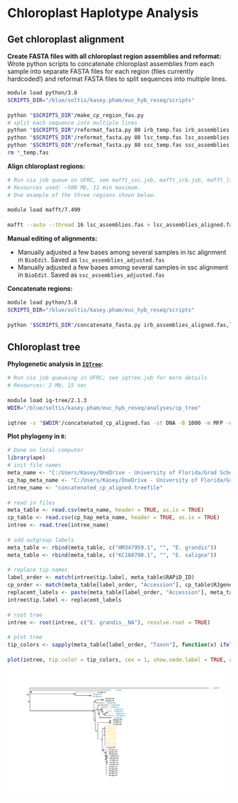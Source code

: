 # Chloroplast Haplotype Analysis

## Get chloroplast alignment

**Create FASTA files with all chloroplast region assemblies and reformat:**
Wrote python scripts to concatenate chloroplast assemblies from each sample into separate FASTA files for each region (files currently hardcoded!) and reformat FASTA files to split sequences into multiple lines.

```bash
module load python/3.8
SCRIPTS_DIR="/blue/soltis/kasey.pham/euc_hyb_reseq/scripts"

python "$SCRIPTS_DIR"/make_cp_region_fas.py
# split each sequence into multiple lines
python "$SCRIPTS_DIR"/reformat_fasta.py 80 irb_temp.fas irb_assemblies.fas
python "$SCRIPTS_DIR"/reformat_fasta.py 80 lsc_temp.fas lsc_assemblies.fas
python "$SCRIPTS_DIR"/reformat_fasta.py 80 ssc_temp.fas ssc_assemblies.fas
rm *_temp.fas
```

**Align chloroplast regions:**
```bash
# Run via job queue on UFRC, see mafft_ssc.job, mafft_irb.job, mafft_lsc.job for more details.
# Resources used: ~500 Mb, 11 min maximum.
# One example of the three regions shown below.

module load mafft/7.490

mafft --auto --thread 16 lsc_assemblies.fas > lsc_assemblies_aligned.fas
```

**Manual editing of alignments:**
* Manually adjusted a few bases among several samples in lsc alignment in `BioEdit`. Saved as `lsc_assemblies_adjusted.fas`
* Manually adjusted a few bases among several samples in ssc alignment in `BioEdit`. Saved as `ssc_assemblies_adjusted.fas`


**Concatenate regions:**
```bash
module load python/3.8
SCRIPTS_DIR="/blue/soltis/kasey.pham/euc_hyb_reseq/scripts"

python "$SCRIPTS_DIR"/concatenate_fasta.py irb_assemblies_aligned.fas,lsc_assemblies_adjusted.fas,ssc_assemblies_adjusted.fas concatenated_cp_aligned.fas
```

## Chloroplast tree

**Phylogenetic analysis in [`IQTree`](http://www.iqtree.org/):**
```bash
# Run via job queueing in UFRC; see iqtree.job for more details
# Resources: 2 Mb, 15 sec

module load iq-tree/2.1.3
WDIR="/blue/soltis/kasey.pham/euc_hyb_reseq/analyses/cp_tree"

iqtree -s "$WDIR"/concatenated_cp_aligned.fas -st DNA -B 1000 -m MFP -nt 12 -pre concatenated_cp_aligned
```

**Plot phylogeny in `R`:**

```R
# Done on local computer
library(ape)
# init file names
meta_name <- "C:/Users/Kasey/OneDrive - University of Florida/Grad School Documents/Projects/eucalyptus-hybrid-resequencing/00.metadata/03.seq_analysis/sample_spp_table.csv"
cp_hap_meta_name <- "C:/Users/Kasey/OneDrive - University of Florida/Grad School Documents/Projects/eucalyptus-hybrid-resequencing/00.metadata/01.field_sampling/40samples_KaseyUF_updateDec2020.csv"
intree_name <- "concatenated_cp_aligned.treefile"

# read in files
meta_table <- read.csv(meta_name, header = TRUE, as.is = TRUE)
cp_table <- read.csv(cp_hap_meta_name, header = TRUE, as.is = TRUE)
intree <- read.tree(intree_name)

# add outgroup labels
meta_table <- rbind(meta_table, c("HM347959.1", "", "E. grandis"))
meta_table <- rbind(meta_table, c("KC180790.1", "", "E. saligna"))

# replace tip names
label_order <- match(intree$tip.label, meta_table$RAPiD_ID)
cp_order <- match(meta_table[label_order, "Accession"], cp_table$RJgeno)
replacemt_labels <- paste(meta_table[label_order, "Accession"], meta_table[label_order, "Taxon"], cp_table[cp_order, "JLA."], sep = "_")
intree$tip.label <- replacemt_labels

# root tree
intree <- root(intree, c("E. grandis__NA"), resolve.root = TRUE)

# plot tree
tip_colors <- sapply(meta_table[label_order, "Taxon"], function(x) ifelse(x == "cord_MR", "goldenrod1", ifelse(x == "glob_MR", "black", "deepskyblue4")))

plot(intree, tip.color = tip_colors, cex = 1, show.node.label = TRUE, adj = 1, align.tip.label = TRUE)
```

![chloroplast phylogeny results, tips labeled by accession and sample species](cp_tree_rough.png "Chloroplast Phylogeny")